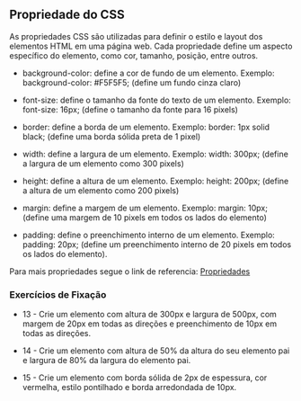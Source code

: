 ## Propriedade do CSS

As propriedades CSS são utilizadas para definir o estilo e layout dos elementos HTML em uma página web. Cada propriedade define um aspecto específico do elemento, como cor, tamanho, posição, entre outros.

- background-color: define a cor de fundo de um elemento. Exemplo: background-color: #F5F5F5; (define um fundo cinza claro)

- font-size: define o tamanho da fonte do texto de um elemento. Exemplo: font-size: 16px; (define o tamanho da fonte para 16 pixels)

- border: define a borda de um elemento. Exemplo: border: 1px solid black; (define uma borda sólida preta de 1 pixel)

- width: define a largura de um elemento. Exemplo: width: 300px; (define a largura de um elemento como 300 pixels)

- height: define a altura de um elemento. Exemplo: height: 200px; (define a altura de um elemento como 200 pixels)

- margin: define a margem de um elemento. Exemplo: margin: 10px; (define uma margem de 10 pixels em todos os lados do elemento)

- padding: define o preenchimento interno de um elemento. Exemplo: padding: 20px; (define um preenchimento interno de 20 pixels em todos os lados do elemento).

Para mais propriedades segue o link de referencia:
[Propriedades](https://developer.mozilla.org/pt-BR/docs/Web/CSS/Reference)

### Exercícios de Fixação

- 13 - Crie um elemento com altura de 300px e largura de 500px, com margem de 20px em todas as direções e preenchimento de 10px em todas as direções.

- 14 - Crie um elemento com altura de 50% da altura do seu elemento pai e largura de 80% da largura do elemento pai.

- 15 - Crie um elemento com borda sólida de 2px de espessura, cor vermelha, estilo pontilhado e borda arredondada de 10px.
